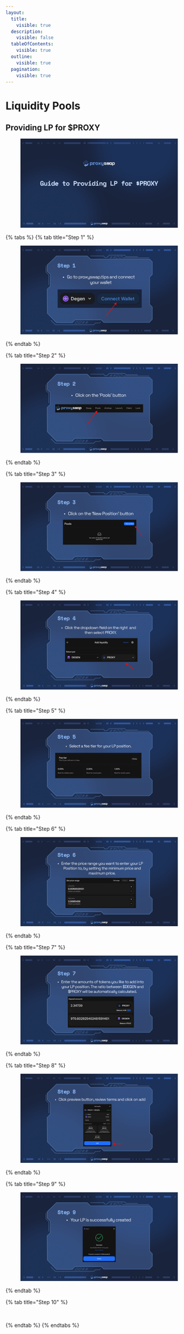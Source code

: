 ```yaml
---
layout:
  title:
    visible: true
  description:
    visible: false
  tableOfContents:
    visible: true
  outline:
    visible: true
  pagination:
    visible: true
---
```


# Liquidity Pools

## Providing LP for $PROXY

<figure><img src="../.gitbook/assets/slide 0 - LPing.png" alt=""><figcaption></figcaption></figure>

{% tabs %}
{% tab title="Step 1" %}
<figure><img src="../.gitbook/assets/slide 1 - LPing.png" alt=""><figcaption></figcaption></figure>
{% endtab %}

{% tab title="Step 2" %}
<figure><img src="../.gitbook/assets/slide 2 - LPing.png" alt=""><figcaption></figcaption></figure>
{% endtab %}

{% tab title="Step 3" %}
<figure><img src="../.gitbook/assets/slide 3 - LPing.png" alt=""><figcaption></figcaption></figure>
{% endtab %}

{% tab title="Step 4" %}
<figure><img src="../.gitbook/assets/slide 4 - LPing.png" alt=""><figcaption></figcaption></figure>
{% endtab %}

{% tab title="Step 5" %}
<figure><img src="../.gitbook/assets/slide 5 - LPing.png" alt=""><figcaption></figcaption></figure>
{% endtab %}

{% tab title="Step 6" %}
<figure><img src="../.gitbook/assets/slide 6 - LPing.png" alt=""><figcaption></figcaption></figure>
{% endtab %}

{% tab title="Step 7" %}
<figure><img src="../.gitbook/assets/slide 7 - LPing.png" alt=""><figcaption></figcaption></figure>
{% endtab %}

{% tab title="Step 8" %}
<figure><img src="../.gitbook/assets/slide 8 - LPing.png" alt=""><figcaption></figcaption></figure>
{% endtab %}

{% tab title="Step 9" %}
<figure><img src="../.gitbook/assets/slide 9 - LPing.png" alt=""><figcaption></figcaption></figure>
{% endtab %}

{% tab title="Step 10" %}
<figure><img src="../.gitbook/assets/slide 10 - LPing.png" alt=""><figcaption></figcaption></figure>
{% endtab %}
{% endtabs %}
